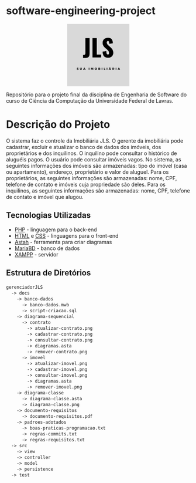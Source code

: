 # software-engineering-project
<p align="center">
  <img src="src/images/logo.png" width="170" height="170" align="center" />
</p>

Repositório para o projeto final da disciplina de Engenharia de Software do curso de Ciência da Computação da Universidade Federal de Lavras.
# Descrição do Projeto
O sistema faz o controle da Imobiliária JLS. O gerente da imobiliária pode cadastrar, excluir e atualizar o banco de dados dos imóveis, dos proprietários e dos inquilinos. O inquilino pode consultar o histórico de aluguéis pagos. O usuário pode consultar imóveis vagos.
No sistema, as seguintes informações dos imóveis são armazenadas: tipo do imóvel (casa ou apartamento), endereço, proprietário e valor de aluguel. Para os proprietários, as seguintes informações são armazenadas: nome, CPF, telefone de contato e imóveis cuja propriedade são deles. Para os inquilinos, as seguintes informações são armazenadas: nome, CPF, telefone de contato e imóvel que alugou.
## Tecnologias Utilizadas
* [PHP](https://www.php.net/) - linguagem para o back-end
* [HTML](https://www.w3schools.com/html/) e [CSS](https://www.w3schools.com/css/) - linguagens para o front-end
* [Astah](http://astah.net/) - ferramenta para criar diagramas
* [MariaBD](https://mariadb.org/) - banco de dados
* [XAMPP](https://www.apachefriends.org/pt_br/index.html) - servidor
## Estrutura de Diretórios
```
gerenciadorJLS
  -> docs
    -> banco-dados
      -> banco-dados.mwb
      -> script-criacao.sql
    -> diagrama-sequencial
      -> contrato
        -> atualizar-contrato.png
        -> cadastrar-contrato.png
        -> consultar-contrato.png
        -> diagramas.asta
        -> remover-contrato.png
      -> imovel
        -> atualizar-imovel.png
        -> cadastrar-imovel.png
        -> consultar-imovel.png
        -> diagramas.asta
        -> remover-imovel.png
    -> diagrama-classe
      -> diagrama-classe.asta
      -> diagrama-classe.png
    -> documento-requisitos
      -> documento-requisitos.pdf
    -> padroes-adotados
      -> boas-praticas-programacao.txt
      -> regras-commits.txt
      -> regras-requisitos.txt
  -> src
    -> view
    -> controller
    -> model
    -> persistence
  -> test
```
